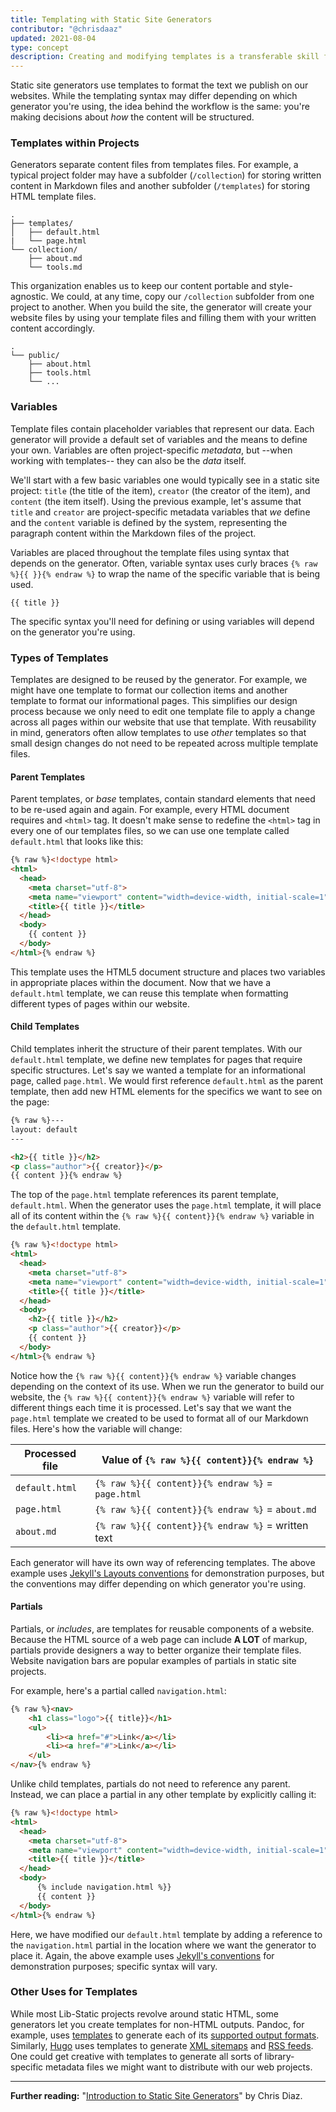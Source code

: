 ```yaml
---
title: Templating with Static Site Generators
contributor: "@chrisdaaz"
updated: 2021-08-04
type: concept
description: Creating and modifying templates is a transferable skill for using most static site generators. Templating let's you determine the form and presentation of your text content.
---
```


Static site generators use templates to format the text we publish on our websites. While the templating syntax may differ depending on which generator you're using, the idea behind the workflow is the same: you're making decisions about _how_ the content will be structured.

### Templates within Projects

Generators separate content files from templates files. For example, a typical project folder may have a subfolder (`/collection`) for storing written content in Markdown files and another subfolder (`/templates`) for storing HTML template files. 

```
.
├── templates/
│   ├── default.html
|   └── page.html
└── collection/
    ├── about.md
    └── tools.md
```

This organization enables us to keep our content portable and style-agnostic. We could, at any time, copy our `/collection` subfolder from one project to another. When you build the site, the generator will create your website files by using your template files and filling them with your written content accordingly. 

```
.
└── public/
    ├── about.html
    ├── tools.html
    └── ...
```
### Variables

Template files contain placeholder variables that represent our data. Each generator will provide a default set of variables and the means to define your own. Variables are often project-specific _metadata_, but --when working with templates-- they can also be the _data_ itself. 

We'll start with a few basic variables one would typically see in a static site project: `title` (the title of the item), `creator` (the creator of the item), and `content` (the item itself). Using the previous example, let's assume that `title` and `creator` are project-specific metadata variables that _we_ define and the `content` variable is defined by the system, representing the paragraph content within the Markdown files of the project.

Variables are placed throughout the template files using syntax that depends on the generator. Often, variable syntax uses curly braces `{% raw %}{{ }}{% endraw %}` to wrap the name of the specific variable that is being used.

```
{{ title }}
```

The specific syntax you'll need for defining or using variables will depend on the generator you're using.

### Types of Templates

Templates are designed to be reused by the generator. For example, we might have one template to format our collection items and another template to format our informational pages. This simplifies our design process because we only need to edit one template file to apply a change across all pages within our website that use that template. With reusability in mind, generators often allow templates to use _other_ templates so that small design changes do not need to be repeated across multiple template files. 

#### Parent Templates

Parent templates, or _base_ templates, contain standard elements that need to be re-used again and again. For example, every HTML document requires and `<html>` tag. It doesn't make sense to redefine the `<html>` tag in every one of our templates files, so we can use one template called `default.html` that looks like this:

```html
{% raw %}<!doctype html>
<html>
  <head>
    <meta charset="utf-8">
    <meta name="viewport" content="width=device-width, initial-scale=1">
    <title>{{ title }}</title>
  </head>
  <body>
    {{ content }}
  </body>
</html>{% endraw %}
```

This template uses the HTML5 document structure and places two variables in appropriate places within the document. Now that we have a `default.html` template, we can reuse this template when formatting different types of pages within our website. 

#### Child Templates

Child templates inherit the structure of their parent templates. With our `default.html` template, we define new templates for pages that require specific structures. Let's say we wanted a template for an informational page, called `page.html`. We would first reference `default.html` as the parent template, then add new HTML elements for the specifics we want to see on the page:

```html
{% raw %}---
layout: default
---

<h2>{{ title }}</h2>
<p class="author">{{ creator}}</p>
{{ content }}{% endraw %}
```

The top of the `page.html` template references its parent template, `default.html`. When the generator uses the `page.html` template, it will place all of its content within the `{% raw %}{{ content}}{% endraw %}` variable in the `default.html` template. 

```html
{% raw %}<!doctype html>
<html>
  <head>
    <meta charset="utf-8">
    <meta name="viewport" content="width=device-width, initial-scale=1">
    <title>{{ title }}</title>
  </head>
  <body>
    <h2>{{ title }}</h2>
    <p class="author">{{ creator}}</p>
    {{ content }}
  </body>
</html>{% endraw %}
```

Notice how the `{% raw %}{{ content}}{% endraw %}` variable changes depending on the context of its use. When we run the generator to build our website, the `{% raw %}{{ content}}{% endraw %}` variable will refer to different things each time it is processed. Let's say that we want the `page.html` template we created to be used to format all of our Markdown files. Here's how the variable will change:

| Processed file    | Value of `{% raw %}{{ content}}{% endraw %}`       |
| ------------------|--------------------------------|
| `default.html`    | `{% raw %}{{ content}}{% endraw %}` = `page.html`  |
| `page.html`       | `{% raw %}{{ content}}{% endraw %}` = `about.md`   |
| `about.md`        | `{% raw %}{{ content}}{% endraw %}` = written text |

Each generator will have its own way of referencing templates. The above example uses [Jekyll's Layouts conventions](https://jekyllrb.com/docs/step-by-step/04-layouts/) for demonstration purposes, but the conventions may differ depending on which generator you're using. 

#### Partials

Partials, or _includes_, are templates for reusable components of a website. Because the HTML source of a web page can include **A LOT** of markup, partials provide designers a way to better organize their template files. Website navigation bars are popular examples of partials in static site projects. 

For example, here's a partial called `navigation.html`:

```html
{% raw %}<nav>
    <h1 class="logo">{{ title}}</h1>
    <ul>
        <li><a href="#">Link</a></li>
        <li><a href="#">Link</a></li>
    </ul>
</nav>{% endraw %}
```

Unlike child templates, partials do not need to reference any parent. Instead, we can place a partial in any other template by explicitly calling it:

```html
{% raw %}<!doctype html>
<html>
  <head>
    <meta charset="utf-8">
    <meta name="viewport" content="width=device-width, initial-scale=1">
    <title>{{ title }}</title>
  </head>
  <body>
      {% include navigation.html %}}
      {{ content }}
  </body>
</html>{% endraw %}
```

Here, we have modified our `default.html` template by adding a reference to the `navigation.html` partial in the location where we want the generator to place it. Again, the above example uses [Jekyll's conventions](https://jekyllrb.com/docs/includes/) for demonstration purposes; specific syntax will vary.

### Other Uses for Templates

While most Lib-Static projects revolve around static HTML, some generators let you create templates for non-HTML outputs. Pandoc, for example, uses [templates](https://pandoc.org/MANUAL.html#templates) to generate each of its [supported output formats](https://pandoc.org/). Similarly, [Hugo](https://gohugo.io/) uses templates to generate [XML sitemaps](https://gohugo.io/templates/sitemap-template/) and [RSS feeds](https://gohugo.io/templates/rss/). One could get creative with templates to generate all sorts of library-specific metadata files we might want to distribute with our web projects. 

-------

**Further reading:** "[Introduction to Static Site Generators](https://chrisdaaz.github.io/static-web-scholcomm/tutorials/static-site-generators/)" by Chris Diaz.
